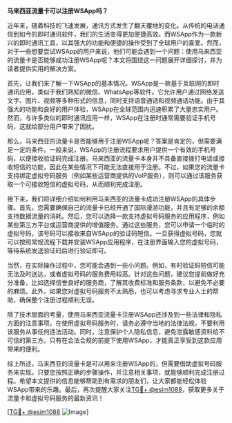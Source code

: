 **马来西亚流量卡可以注册WSApp吗？**

近年来，随着科技的飞速发展，通讯方式发生了翻天覆地的变化。从传统的电话通信到如今的即时通讯软件，我们的生活变得更加便捷高效。而WSApp作为一款新兴的即时通讯工具，以其强大的功能和便捷的操作受到了全球用户的喜爱。然而，对于一些想要尝试WSApp的用户来说，他们可能会遇到一个问题：使用马来西亚的流量卡是否能够成功注册WSApp呢？本文将围绕这一问题展开详细探讨，并为读者提供实用的解决方案。

首先，让我们来了解一下WSApp的基本情况。WSApp是一款基于互联网的即时通讯应用，类似于我们熟知的微信、WhatsApp等软件。它允许用户通过网络发送文字、图片、视频等多种形式的信息，同时支持语音通话和视频通话功能。由于其强大的功能和良好的用户体验，WSApp在全球范围内迅速积累了大量忠实用户。然而，与许多类似的即时通讯应用一样，WSApp在注册时通常需要验证手机号码，这就给部分用户带来了困扰。

那么，马来西亚的流量卡是否能够用于注册WSApp呢？答案是肯定的，但需要满足一定的条件。一般来说，WSApp的注册流程要求用户提供一个有效的手机号码，以便接收验证码完成注册。马来西亚的流量卡本身并不具备直接拨打电话或接收短信的功能，因此在某些情况下可能无法直接用于注册。不过，如果您的流量卡支持绑定虚拟号码服务（例如某些运营商提供的VoIP服务），则可以通过该服务获取一个可接收短信的虚拟号码，从而顺利完成注册。

接下来，我们将详细介绍如何利用马来西亚的流量卡成功注册WSApp的具体步骤。首先，您需要确保自己的流量卡已经开通了国际漫游功能，并且有足够的余额支持数据流量的消耗。然后，您可以选择一款支持虚拟号码服务的应用程序，例如某些第三方平台或运营商提供的增值服务。通过这些服务，您可以申请一个临时的虚拟号码，该号码可以接收来自WSApp的验证码短信。一旦获得虚拟号码，您就可以按照常规流程下载并安装WSApp应用程序，在注册界面输入您的虚拟号码，等待系统发送验证码后进行验证即可。

当然，在实际操作过程中，您可能会遇到一些小问题。例如，有时验证码短信可能无法及时送达，或者虚拟号码的服务费用较高。针对这些问题，建议您提前做好充分准备，比如选择信誉良好的服务商，了解其收费标准和服务条款，以避免不必要的麻烦。此外，如果您对虚拟号码服务不太熟悉，也可以考虑寻求专业人士的帮助，确保整个注册过程顺利无误。

除了技术层面的考量，使用马来西亚流量卡注册WSApp还涉及到一些法律和隐私方面的注意事项。在使用虚拟号码服务时，请务必遵守当地的法律法规，不要利用该服务从事任何违法活动。同时，注意保护个人隐私信息，避免泄露敏感资料给不可信的第三方。只有在合法合规的前提下使用WSApp，才能真正享受到这款应用带来的便利。

综上所述，马来西亚的流量卡是可以用来注册WSApp的，但需要借助虚拟号码服务来实现。只要您按照正确的步骤操作，并注意相关事项，就能够顺利完成注册过程。希望本文提供的信息能够帮助到有需求的朋友们，让大家都能轻松体验WSApp带来的乐趣。最后，再次提醒大家关注[TG💪+ @esim1088](https://t.me/s/esim1088)，获取更多关于流量卡和虚拟号码服务的最新资讯！

[[TG💪+ @esim1088](https://t.me/s/esim1088) ![Image](https://i.postimg.cc/4NQfJmqS/Snipaste-2025-05-13-00-14-12.png)]